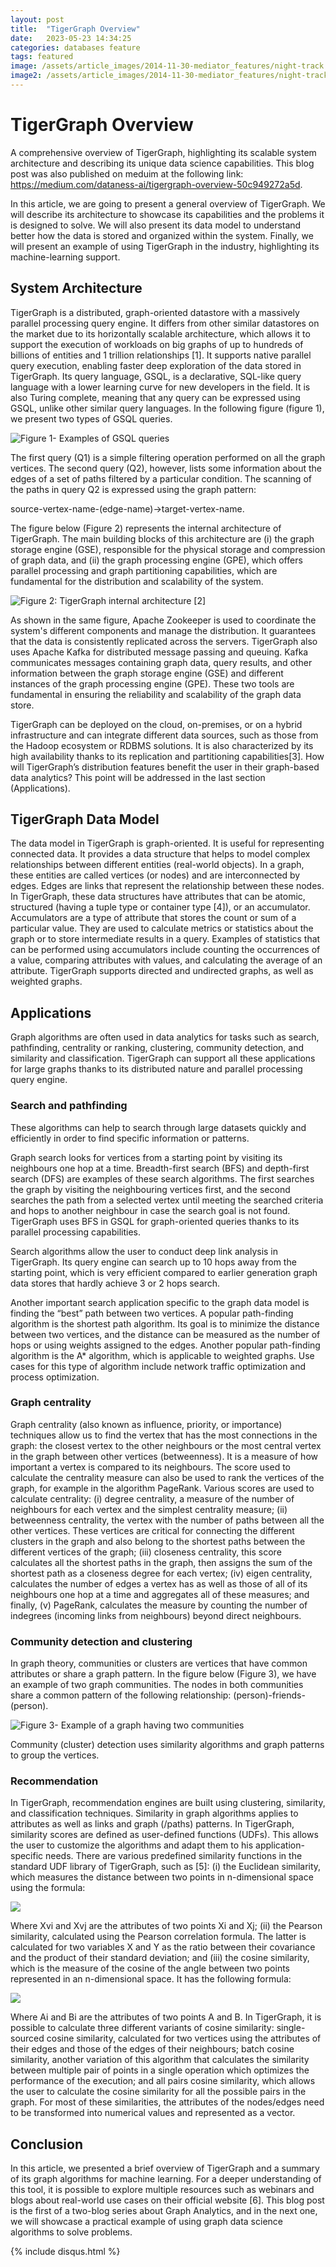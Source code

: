 ```yaml
---
layout: post
title:  "TigerGraph Overview"
date:   2023-05-23 14:34:25
categories: databases feature
tags: featured
image: /assets/article_images/2014-11-30-mediator_features/night-track.JPG
image2: /assets/article_images/2014-11-30-mediator_features/night-track-mobile.JPG
---
```

# TigerGraph Overview

A comprehensive overview of TigerGraph, highlighting its scalable system architecture and describing its unique data science capabilities. This blog post was also published on meduim at the following link: https://medium.com/dataness-ai/tigergraph-overview-50c949272a5d.

In this article, we are going to present a general overview of TigerGraph. We will describe its architecture to showcase its capabilities and the problems it is designed to solve. We will also present its data model to understand better how the data is stored and organized within the system. Finally, we will present an example of using TigerGraph in the industry, highlighting its machine-learning support.

## System Architecture
TigerGraph is a distributed, graph-oriented datastore with a massively parallel processing query engine. It differs from other similar datastores on the market due to its horizontally scalable architecture, which allows it to support the execution of workloads on big graphs of up to hundreds of billions of entities and 1 trillion relationships [1]. It supports native parallel query execution, enabling faster deep exploration of the data stored in TigerGraph. Its query language, GSQL, is a declarative, SQL-like query language with a lower learning curve for new developers in the field. It is also Turing complete, meaning that any query can be expressed using GSQL, unlike other similar query languages. In the following figure (figure 1), we present two types of GSQL queries.

![Figure 1- Examples of GSQL queries](/assets/article_images/2023-05-23-tigergraph-overview/p1.png)


The first query (Q1) is a simple filtering operation performed on all the graph vertices. The second query (Q2), however, lists some information about the edges of a set of paths filtered by a particular condition. The scanning of the paths in query Q2 is expressed using the graph pattern:

source-vertex-name-(edge-name)->target-vertex-name.

The figure below (Figure 2) represents the internal architecture of TigerGraph. The main building blocks of this architecture are (i) the graph storage engine (GSE), responsible for the physical storage and compression of graph data, and (ii) the graph processing engine (GPE), which offers parallel processing and graph partitioning capabilities, which are fundamental for the distribution and scalability of the system.

![Figure 2: TigerGraph internal architecture [2]](/assets/article_images/2023-05-23-tigergraph-overview/p2.png)


As shown in the same figure, Apache Zookeeper is used to coordinate the system's different components and manage the distribution. It guarantees that the data is consistently replicated across the servers. TigerGraph also uses Apache Kafka for distributed message passing and queuing. Kafka communicates messages containing graph data, query results, and other information between the graph storage engine (GSE) and different instances of the graph processing engine (GPE). These two tools are fundamental in ensuring the reliability and scalability of the graph data store.

TigerGraph can be deployed on the cloud, on-premises, or on a hybrid infrastructure and can integrate different data sources, such as those from the Hadoop ecosystem or RDBMS solutions. It is also characterized by its high availability thanks to its replication and partitioning capabilities[3]. How will TigerGraph’s distribution features benefit the user in their graph-based data analytics? This point will be addressed in the last section (Applications).

## TigerGraph Data Model
The data model in TigerGraph is graph-oriented. It is useful for representing connected data. It provides a data structure that helps to model complex relationships between different entities (real-world objects). In a graph, these entities are called vertices (or nodes) and are interconnected by edges. Edges are links that represent the relationship between these nodes. In TigerGraph, these data structures have attributes that can be atomic, structured (having a tuple type or container type [4]), or an accumulator. Accumulators are a type of attribute that stores the count or sum of a particular value. They are used to calculate metrics or statistics about the graph or to store intermediate results in a query. Examples of statistics that can be performed using accumulators include counting the occurrences of a value, comparing attributes with values, and calculating the average of an attribute. TigerGraph supports directed and undirected graphs, as well as weighted graphs.

## Applications
Graph algorithms are often used in data analytics for tasks such as search, pathfinding, centrality or ranking, clustering, community detection, and similarity and classification. TigerGraph can support all these applications for large graphs thanks to its distributed nature and parallel processing query engine.

### Search and pathfinding
These algorithms can help to search through large datasets quickly and efficiently in order to find specific information or patterns.

Graph search looks for vertices from a starting point by visiting its neighbours one hop at a time. Breadth-first search (BFS) and depth-first search (DFS) are examples of these search algorithms. The first searches the graph by visiting the neighbouring vertices first, and the second searches the path from a selected vertex until meeting the searched criteria and hops to another neighbour in case the search goal is not found. TigerGraph uses BFS in GSQL for graph-oriented queries thanks to its parallel processing capabilities.

Search algorithms allow the user to conduct deep link analysis in TigerGraph. Its query engine can search up to 10 hops away from the starting point, which is very efficient compared to earlier generation graph data stores that hardly achieve 3 or 2 hops search.

Another important search application specific to the graph data model is finding the “best” path between two vertices. A popular path-finding algorithm is the shortest path algorithm. Its goal is to minimize the distance between two vertices, and the distance can be measured as the number of hops or using weights assigned to the edges. Another popular path-finding algorithm is the A* algorithm, which is applicable to weighted graphs. Use cases for this type of algorithm include network traffic optimization and process optimization.

### Graph centrality
Graph centrality (also known as influence, priority, or importance) techniques allow us to find the vertex that has the most connections in the graph: the closest vertex to the other neighbours or the most central vertex in the graph between other vertices (betweenness). It is a measure of how important a vertex is compared to its neighbours. The score used to calculate the centrality measure can also be used to rank the vertices of the graph, for example in the algorithm PageRank. Various scores are used to calculate centrality: (i) degree centrality, a measure of the number of neighbours for each vertex and the simplest centrality measure; (ii) betweenness centrality, the vertex with the number of paths between all the other vertices. These vertices are critical for connecting the different clusters in the graph and also belong to the shortest paths between the different vertices of the graph; (iii) closeness centrality, this score calculates all the shortest paths in the graph, then assigns the sum of the shortest path as a closeness degree for each vertex; (iv) eigen centrality, calculates the number of edges a vertex has as well as those of all of its neighbours one hop at a time and aggregates all of these measures; and finally, (v) PageRank, calculates the measure by counting the number of indegrees (incoming links from neighbours) beyond direct neighbours.

### Community detection and clustering
In graph theory, communities or clusters are vertices that have common attributes or share a graph pattern. In the figure below (Figure 3), we have an example of two graph communities. The nodes in both communities share a common pattern of the following relationship: (person)-friends-(person).

![Figure 3- Example of a graph having two communities](/assets/article_images/2023-05-23-tigergraph-overview/p3.png)

Community (cluster) detection uses similarity algorithms and graph patterns to group the vertices.

### Recommendation
In TigerGraph, recommendation engines are built using clustering, similarity, and classification techniques. Similarity in graph algorithms applies to attributes as well as links and graph (/paths) patterns. In TigerGraph, similarity scores are defined as user-defined functions (UDFs). This allows the user to customize the algorithms and adapt them to his application-specific needs. There are various predefined similarity functions in the standard UDF library of TigerGraph, such as [5]: (i) the Euclidean similarity, which measures the distance between two points in n-dimensional space using the formula:

![](/assets/article_images/2023-05-23-tigergraph-overview/p4.png)

Where Xvi and Xvj are the attributes of two points Xi and Xj; (ii) the Pearson similarity, calculated using the Pearson correlation formula. The latter is calculated for two variables X and Y as the ratio between their covariance and the product of their standard deviation; and (iii) the cosine similarity, which is the measure of the cosine of the angle between two points represented in an n-dimensional space. It has the following formula:


![](/assets/article_images/2023-05-23-tigergraph-overview/p5.png)

Where Ai and Bi are the attributes of two points A and B. In TigerGraph, it is possible to calculate three different variants of cosine similarity: single-sourced cosine similarity, calculated for two vertices using the attributes of their edges and those of the edges of their neighbours; batch cosine similarity, another variation of this algorithm that calculates the similarity between multiple pair of points in a single operation which optimizes the performance of the execution; and all pairs cosine similarity, which allows the user to calculate the cosine similarity for all the possible pairs in the graph. For most of these similarities, the attributes of the nodes/edges need to be transformed into numerical values and represented as a vector.

## Conclusion
In this article, we presented a brief overview of TigerGraph and a summary of its graph algorithms for machine learning. For a deeper understanding of this tool, it is possible to explore multiple resources such as webinars and blogs about real-world use cases on their official website [6]. This blog post is the first of a two-blog series about Graph Analytics, and in the next one, we will showcase a practical example of using graph data science algorithms to solve problems.


{% include disqus.html %}
